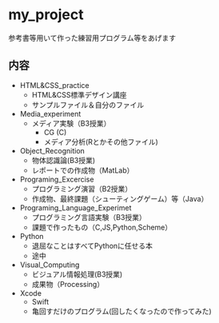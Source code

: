 # my_project
参考書等用いて作った練習用プログラム等をあげます

## 内容
* HTML&CSS_practice
  * HTML&CSS標準デザイン講座
  * サンプルファイル＆自分のファイル
* Media_experiment
  * メディア実験（B3授業）
    * CG (C)
    * メディア分析(Rとかその他ファイル)
* Object_Recognition
  * 物体認識論(B3授業)
  * レポートでの作成物（MatLab）
* Programing_Excercise
  * プログラミング演習（B2授業）
  * 作成物、最終課題（シューティングゲーム）等（Java）
* Programing_Language_Experimet
  * プログラミング言語実験（B3授業）
  * 課題で作ったもの（C,JS,Python,Scheme）
* Python
  * 退屈なことはすべてPythonに任せる本
  * 途中
* Visual_Computing
  * ビジュアル情報処理(B3授業)
  * 成果物（Processing）
* Xcode
  * Swift
  * 亀回すだけのプログラム(回したくなったので作ってみた)
